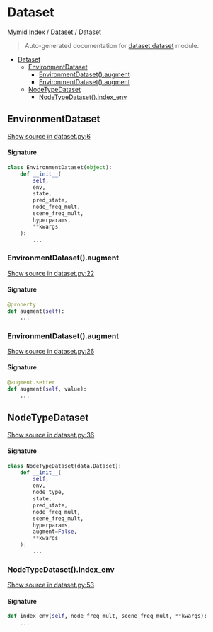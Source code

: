 # Dataset

[Mymid Index](../README.md#mymid-index) /
[Dataset](./index.md#dataset) /
Dataset

> Auto-generated documentation for [dataset.dataset](https://github.com/enricobu96/myMID/blob/main/dataset/dataset.py) module.

- [Dataset](#dataset)
  - [EnvironmentDataset](#environmentdataset)
    - [EnvironmentDataset().augment](#environmentdataset()augment)
    - [EnvironmentDataset().augment](#environmentdataset()augment-1)
  - [NodeTypeDataset](#nodetypedataset)
    - [NodeTypeDataset().index_env](#nodetypedataset()index_env)

## EnvironmentDataset

[Show source in dataset.py:6](https://github.com/enricobu96/myMID/blob/main/dataset/dataset.py#L6)

#### Signature

```python
class EnvironmentDataset(object):
    def __init__(
        self,
        env,
        state,
        pred_state,
        node_freq_mult,
        scene_freq_mult,
        hyperparams,
        **kwargs
    ):
        ...
```

### EnvironmentDataset().augment

[Show source in dataset.py:22](https://github.com/enricobu96/myMID/blob/main/dataset/dataset.py#L22)

#### Signature

```python
@property
def augment(self):
    ...
```

### EnvironmentDataset().augment

[Show source in dataset.py:26](https://github.com/enricobu96/myMID/blob/main/dataset/dataset.py#L26)

#### Signature

```python
@augment.setter
def augment(self, value):
    ...
```



## NodeTypeDataset

[Show source in dataset.py:36](https://github.com/enricobu96/myMID/blob/main/dataset/dataset.py#L36)

#### Signature

```python
class NodeTypeDataset(data.Dataset):
    def __init__(
        self,
        env,
        node_type,
        state,
        pred_state,
        node_freq_mult,
        scene_freq_mult,
        hyperparams,
        augment=False,
        **kwargs
    ):
        ...
```

### NodeTypeDataset().index_env

[Show source in dataset.py:53](https://github.com/enricobu96/myMID/blob/main/dataset/dataset.py#L53)

#### Signature

```python
def index_env(self, node_freq_mult, scene_freq_mult, **kwargs):
    ...
```


